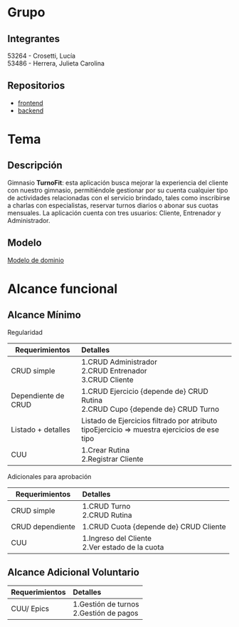 # Grupo  
## Integrantes  
53264 \- Crosetti, Lucía  
53486 \- Herrera, Julieta Carolina

## Repositorios

* [frontend ]()  
* [backend]()

# Tema  
## Descripción  
Gimnasio **TurnoFit**: esta aplicación busca mejorar la experiencia del cliente con nuestro gimnasio, permitiéndole gestionar por su cuenta cualquier tipo de actividades relacionadas con el servicio brindado, tales como inscribirse a charlas con especialistas, reservar turnos diarios o abonar sus cuotas mensuales. La aplicación cuenta con tres usuarios: Cliente, Entrenador y Administrador. 

## Modelo  
[Modelo de dominio](https://drive.google.com/file/d/1Wa9tm4JVtbpTqE7pUHRLNCeK8GW3ujhl/view?usp=sharing)

# Alcance funcional

## Alcance Mínimo

Regularidad

| Requerimientos | Detalles |
| ----- | :---- |
| CRUD simple | 1.CRUD Administrador<br>2.CRUD Entrenador<br>3.CRUD Cliente |
| Dependiente de CRUD | 1.CRUD Ejercicio {depende de} CRUD Rutina<br>2.CRUD Cupo {depende de} CRUD Turno |
| Listado \+ detalles | Listado de Ejercicios filtrado por atributo tipoEjercicio \=\> muestra ejercicios de ese tipo |
| CUU | 1.Crear Rutina<br>2.Registrar Cliente |

Adicionales para aprobación

| Requerimientos | Detalles |
| ----- | :---- |
| CRUD simple | 1.CRUD Turno<br>2.CRUD Rutina |
| CRUD dependiente | 1.CRUD Cuota {depende de} CRUD Cliente |
| CUU | 1.Ingreso del Cliente<br>2.Ver estado de la cuota |

## Alcance Adicional Voluntario

| Requerimientos | Detalles |
| ----- | :---- |
| CUU/ Epics | 1.Gestión de turnos<br>2.Gestión de pagos |

